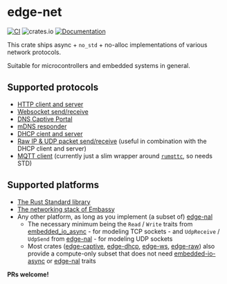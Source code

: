 # edge-net

[![CI](https://github.com/ivmarkov/edge-net/actions/workflows/ci.yml/badge.svg)](https://github.com/ivmarkov/edge-net/actions/workflows/ci.yml)
![crates.io](https://img.shields.io/crates/v/edge-net.svg)
[![Documentation](https://docs.rs/edge-net/badge.svg)](https://docs.rs/edge-net)

This crate ships async + `no_std` + no-alloc implementations of various network protocols.

Suitable for microcontrollers and embedded systems in general.

## Supported protocols

* [HTTP client and server](edge-http)
* [Websocket send/receive](edge-ws)
* [DNS Captive Portal](edge-captive)
* [mDNS responder](edge-mdns)
* [DHCP cient and server](edge-dhcp)
* [Raw IP & UDP packet send/receive](edge-raw) (useful in combination with the DHCP client and server)
* [MQTT client](edge-mqtt) (currently just a slim wrapper around [`rumqttc`](https://github.com/bytebeamio/rumqtt/tree/main/rumqttc), so needs STD)

## Supported platforms

* [The Rust Standard library](edge-nal-std)
* [The networking stack of Embassy](edge-nal-embassy)
* Any other platform, as long as you implement (a subset of) [edge-nal](edge-nal)
  * The necessary minimum being the `Read` / `Write` traits from [embedded_io_async](https://crates.io/crates/embedded-io-async/0.5.0) - for modeling TCP sockets - and `UdpReceive` / `UdpSend` from [edge-nal](edge-nal) - for modeling UDP sockets
  * Most crates ([edge-captive](edge-captive), [edge-dhcp](edge-dhcp), [edge-ws](edge-ws), [edge-raw](edge-raw)) also provide a compute-only subset that does not need [embedded-io-async](https://crates.io/crates/embedded-io-async/0.5.0) or [edge-nal](edge-nal) traits

**PRs welcome!**
